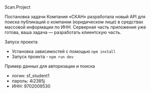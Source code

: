 Scan.Project

Постановка задачи
Компания «СКАН» разработала новый API для поиска публикаций о компании (юридическом лице) в средствах массовой информации по ИНН. Серверная часть приложения уже готова, ваша задача — разработать клиентскую часть.

Запуск проекта


- Установка зависимостей с помощью `npm install`
- Запуск проекта - `npm run dev`

Пример данных для авторизации и поиска
- логин: sf_student1
- пароль: 4i2385j
- ИНН: 9702009530



